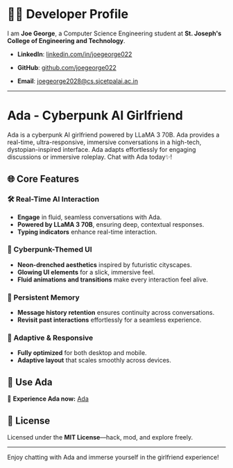 # 👨‍💻 Developer Profile

I am **Joe George**, a Computer Science Engineering student at **St. Joseph's College of Engineering and Technology**.

- **LinkedIn**: [linkedin.com/in/joegeorge022](https://www.linkedin.com/in/joegeorge022/)
- **GitHub**: [github.com/joegeorge022](https://github.com/joegeorge022/)

- **Email**: [joegeorge2028@cs.sjcetpalai.ac.in](mailto:joegeorge2028@cs.sjcetpalai.ac.in)

---








# Ada - Cyberpunk AI Girlfriend

Ada is a cyberpunk AI girlfriend powered by LLaMA 3 70B. Ada provides a real-time, ultra-responsive, immersive conversations in a high-tech, dystopian-inspired interface. Ada adapts effortlessly for engaging discussions or immersive roleplay. Chat with Ada today✨!

## 🌐 Core Features

### 🛠️ Real-Time AI Interaction
- **Engage** in fluid, seamless conversations with Ada.
- **Powered by LLaMA 3 70B**, ensuring deep, contextual responses.
- **Typing indicators** enhance real-time interaction.

### 💠 Cyberpunk-Themed UI
- **Neon-drenched aesthetics** inspired by futuristic cityscapes.
- **Glowing UI elements** for a slick, immersive feel.
- **Fluid animations and transitions** make every interaction feel alive.

### 📝 Persistent Memory
- **Message history retention** ensures continuity across conversations.
- **Revisit past interactions** effortlessly for a seamless experience.

### 📱 Adaptive & Responsive
- **Fully optimized** for both desktop and mobile.
- **Adaptive layout** that scales smoothly across devices.

## 🔗 Use Ada
🔹 **Experience Ada now:** [Ada](https://ada-gf.pages.dev/)

## 📜 License
Licensed under the **MIT License**—hack, mod, and explore freely.

---
Enjoy chatting with Ada and immerse yourself in the girlfriend experience!
